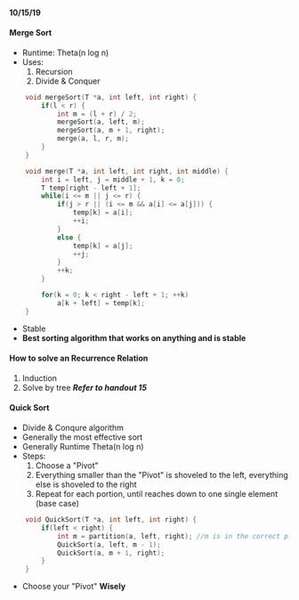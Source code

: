 #### 10/15/19

#### Merge Sort
- Runtime: Theta(n log n)
- Uses:
	1. Recursion
	2. Divide & Conquer
```c++
	void mergeSort(T *a, int left, int right) {
		if(l < r) {
			int m = (l + r) / 2;
			mergeSort(a, left, m);
			mergeSort(a, m + 1, right);
			merge(a, l, r, m);
		}
	}

	void merge(T *a, int left, int right, int middle) {
		int i = left, j = middle + 1, k = 0;
		T temp[right - left + 1];
		while(i <= m || j <= r) {
			if(j > r || (i <= m && a[i] <= a[j])) {
				temp[k] = a[i];
				++i;
			}
			else {
				temp[k] = a[j];
				++j;
			}
			++k;
		}

		for(k = 0; k < right - left + 1; ++k)
			a[k + left] = temp[k];
	}
```
- Stable
- **Best sorting algorithm that works on anything and is stable**

#### How to solve an Recurrence Relation
1. Induction
2. Solve by tree
__*Refer to handout 15*__

#### Quick Sort
- Divide & Conqure algorithm
- Generally the most effective sort
- Generally Runtime Theta(n log n)
- Steps:
	1. Choose a "Pivot"
	2. Everything smaller than the "Pivot" is shoveled to the left, everything else is shoveled to the right
	3. Repeat for each portion, until reaches down to one single element (base case)
```c++
	void QuickSort(T *a, int left, int right) {
		if(left < right) {
			int m = partition(a, left, right); //m is in the correct place
			QuickSort(a, left, m - 1);
			QuickSort(a, m + 1, right);
		}
	}
```
- Choose your "Pivot" **Wisely**











